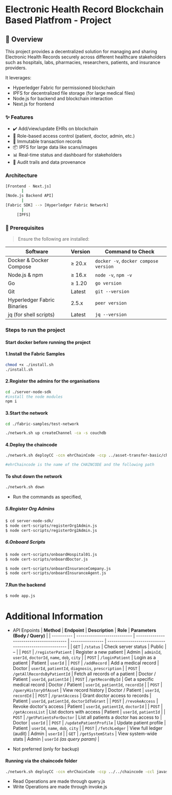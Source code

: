 # Electronic Health Record Blockchain Based Platfrom - Project

## 🧩 Overview
This project provides a decentralized solution for managing and sharing Electronic Health Records securely across different healthcare stakeholders such as hospitals, labs, pharmacies, researchers, patients, and insurance providers.

It leverages:

- Hyperledger Fabric for permissioned blockchain
- IPFS for decentralized file storage (for large medical files)
- Node.js for backend and blockchain interaction
- Next.js for frontend

### ✨ Features
- ✔️ Add/view/update EHRs on blockchain
- 🔐 Role-based access control (patient, doctor, admin, etc.)
- 🧾 Immutable transaction records
- 📦 IPFS for large data like scans/images
- 📊 Real-time status and dashboard for stakeholders
- 🔎 Audit trails and data provenance

### Architecture
```bash
[Frontend - Next.js]
       |
[Node.js Backend API]
       |
[Fabric SDK] --> [Hyperledger Fabric Network]
       |
     [IPFS]

```
### 🚀 Prerequisites

> Ensure the following are installed:

| Software | Version | Command to Check |
|----------|---------|------------------|
| Docker & Docker Compose | ≥ 20.x | `docker -v`, `docker compose version` |
| Node.js & npm | ≥ 16.x | `node -v`, `npm -v` |
| Go | ≥ 1.20 | `go version` |
| Git | Latest | `git --version` |
| Hyperledger Fabric Binaries | 2.5.x | `peer version` |
| jq (for shell scripts) | Latest | `jq --version` |


### Steps to run the project

#### Start docker before running the project

#### 1.Install the Fabric Samples
```bash
chmod +x ./install.sh
./install.sh
```

#### 2.Register the admins for the organisations
```bash
cd ./server-node-sdk
#install the node modules
npm i
```

#### 3.Start the network
```bash
cd ./fabric-samples/test-network

./network.sh up createChannel -ca -s couchdb
```

#### 4.Deploy the chaincode
```bash
./network.sh deployCC -ccn ehrChainCode -ccp ../asset-transfer-basic/chaincode-javascript/ -ccl javascript

#ehrChaincode is the name of the CHAINCODE and the following path
```

#### To shut down the network
```bash
./network.sh down
```
- Run the commands as specified,
##### 5.Register Org Admins
```bash
$ cd server-node-sdk/
$ node cert-scripts/registerOrg1Admin.js
$ node cert-scripts/registerOrg2Admin.js
```

##### 6.Onboard Scripts
```bash
$ node cert-scripts/onboardHospital01.js
$ node cert-scripts/onboardDoctor.js

$ node cert-scripts/onboardInsuranceCompany.js
$ node cert-scripts/onboardInsuranceAgent.js
```
#### 7.Run the backend
```bash
$ node app.js
```
# Additional Information
- API Enpoints
| **Method** | **Endpoint**                | **Description**                          | **Role**         | **Parameters (Body / Query)**                          |
| ---------- | --------------------------- | ---------------------------------------- | ---------------- | ------------------------------------------------------ |
| `GET`      | `/status`                   | Check server status                      | Public           | –                                                      |
| `POST`     | `/registerPatient`          | Register a new patient                   | Admin            | `adminId`, `userId`, `doctorId`, `name`, `dob`, `city` |
| `POST`     | `/loginPatient`             | Login as a patient                       | Patient          | `userId`                                               |
| `POST`     | `/addRecord`                | Add a medical record                     | Doctor           | `userId`, `patientId`, `diagnosis`, `prescription`     |
| `POST`     | `/getAllRecordsByPatientId` | Fetch all records of a patient           | Doctor / Patient | `userId`, `patientId`                                  |
| `POST`     | `/getRecordById`            | Get a specific medical record            | Doctor / Patient | `userId`, `patientId`, `recordId`                      |
| `POST`     | `/queryHistoryOfAsset`      | View record history                      | Doctor / Patient | `userId`, `recordId`                                   |
| `POST`     | `/grantAccess`              | Grant doctor access to records           | Patient          | `userId`, `patientId`, `doctorIdToGrant`               |
| `POST`     | `/revokeAccess`             | Revoke doctor's access                   | Patient          | `userId`, `patientId`, `doctorId`                      |
| `POST`     | `/getAccessList`            | List doctors with access                 | Patient          | `userId`, `patientId`                                  |
| `POST`     | `/getPatientsForDoctor`     | List all patients a doctor has access to | Doctor           | `userId`                                               |
| `POST`     | `/updatePatientProfile`     | Update patient profile                   | Patient          | `userId`, `name`, `dob`, `city`                        |
| `POST`     | `/fetchLedger`              | View full ledger (audit)                 | Admin            | `userId`                                               |
| `GET`      | `/getSystemStats`           | View system-wide stats                   | Admin            | `userId` *(as query param)*                            |


- Not preferred (only for backup)
#### Running via the chaincode folder
```bash
./network.sh deployCC -ccn ehrChainCode -ccp ../../chaincode -ccl javascript
```

- Read Operations are made through query.js
- Write Operations are made through invoke.js